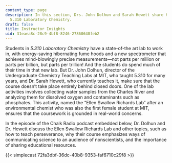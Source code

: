 ```yaml
---
content_type: page
description: In this section, Drs. John Dolhun and Sarah Hewett share how they teach
  5.310 Laboratory Chemistry.
draft: false
title: Instructor Insights
uid: 31eaea8c-28c9-4bf8-8246-27860648feb2
---
```

Students in *5.310 Laboratory Chemistry* have a state-of-the art lab to work in, with energy-saving hibernating fume hoods and a new spectrometer that achieves mind-blowingly precise measurements—not parts per million or parts per billion, but parts per trillion! And the students do spend much of their time in that new lab. But Dr. John Dolhun, director of the Undergraduate Chemistry Teaching Labs at MIT, who taught 5.310 for many years, and Dr. Sarah Hewett, who currently teaches it, make sure that the course doesn’t take place entirely behind closed doors. One of the lab activities involves collecting water samples from the Charles River and analyzing them for dissolved oxygen and contaminants such as phosphates. This activity, named the “Ellen Swallow Richards Lab” after an environmental chemist who was also the first female student at MIT, ensures that the coursework is grounded in real-world concerns. 

In the episode of the Chalk Radio podcast embedded below, Dr. Dolhun and Dr. Hewett discuss the Ellen Swallow Richards Lab and other topics, such as how to teach perseverance, why their course emphasizes ways of communicating science to an audience of nonscientists, and the importance of sharing educational resources.

{{< simplecast 72fa3dbf-36dc-40b8-9353-faf6710c29f8 >}}